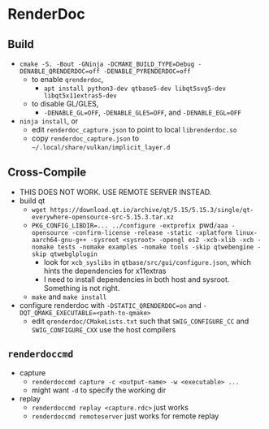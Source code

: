 RenderDoc
=========

## Build

- `cmake -S. -Bout -GNinja -DCMAKE_BUILD_TYPE=Debug -DENABLE_QRENDERDOC=off -DENABLE_PYRENDERDOC=off`
  - to enable `qrenderdoc`,
    - `apt install python3-dev qtbase5-dev libqt5svg5-dev libqt5x11extras5-dev`
  - to disable GL/GLES,
    - `-DENABLE_GL=OFF`, `-DENABLE_GLES=OFF`, and `-DENABLE_EGL=OFF`
- `ninja install`, or
  - edit `renderdoc_capture.json` to point to local `librenderdoc.so`
  - copy `renderdoc_capture.json` to `~/.local/share/vulkan/implicit_layer.d`

## Cross-Compile

- THIS DOES NOT WORK.  USE REMOTE SERVER INSTEAD.
- build qt
  - `wget https://download.qt.io/archive/qt/5.15/5.15.3/single/qt-everywhere-opensource-src-5.15.3.tar.xz`
  - `PKG_CONFIG_LIBDIR=... ../configure -extprefix `pwd`/aaa -opensource
       -confirm-license -release -static -xplatform linux-aarch64-gnu-g++
       -sysroot <sysroot> -opengl es2 -xcb-xlib -xcb -nomake tests
       -nomake examples -nomake tools -skip qtwebengine -skip qtwebglplugin`
    - look for `xcb_syslibs` in `qtbase/src/gui/configure.json`, which hints
      the dependencies for x11extras
    - I need to install dependencies in both host and sysroot.  Something is
      not right.
  - `make` and `make install`
- configure renderdoc with `-DSTATIC_QRENDERDOC=on` and
  `-DQT_QMAKE_EXECUTABLE=<path-to-qmake>`
  - edit `qrenderdoc/CMakeLists.txt` such that `SWIG_CONFIGURE_CC` and
    `SWIG_CONFIGURE_CXX` use the host compilers

## `renderdoccmd`

- capture
  - `renderdoccmd capture -c <output-name> -w <executable> ...`
  - might want `-d` to specify the working dir
- replay
  - `renderdoccmd replay <capture.rdc>` just works
  - `renderdoccmd remoteserver` just works for remote replay
